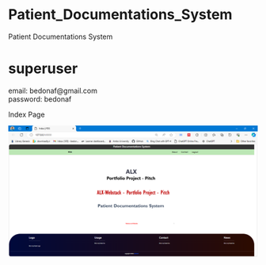# Patient_Documentations_System
Patient Documentations System

<h1> superuser </h1>
email: bedonaf@gmail.com
<br>
password: bedonaf

<p> Index Page </p>

![Index_Page](images/index-page-1.png)


